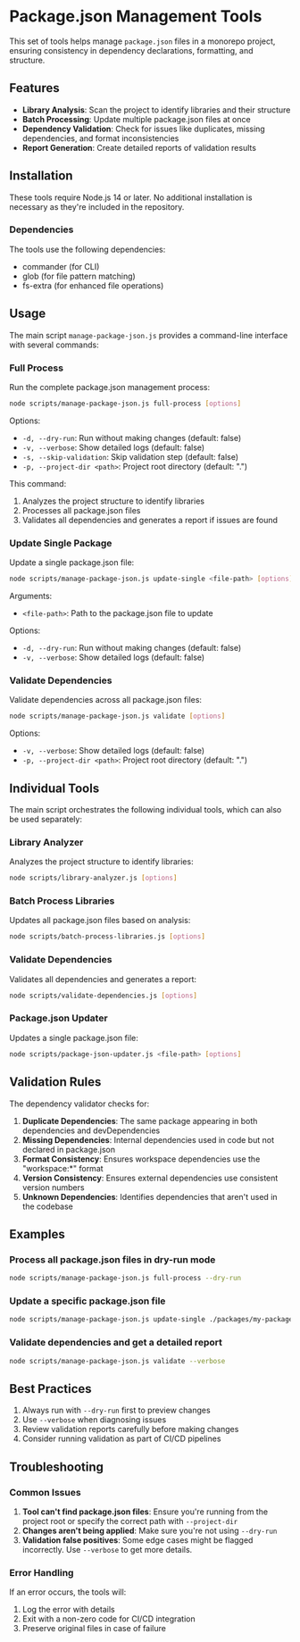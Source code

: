 # Package.json Management Tools

This set of tools helps manage `package.json` files in a monorepo project, ensuring consistency in dependency declarations, formatting, and structure.

## Features

- **Library Analysis**: Scan the project to identify libraries and their structure
- **Batch Processing**: Update multiple package.json files at once
- **Dependency Validation**: Check for issues like duplicates, missing dependencies, and format inconsistencies
- **Report Generation**: Create detailed reports of validation results

## Installation

These tools require Node.js 14 or later. No additional installation is necessary as they're included in the repository.

### Dependencies

The tools use the following dependencies:

- commander (for CLI)
- glob (for file pattern matching)
- fs-extra (for enhanced file operations)

## Usage

The main script `manage-package-json.js` provides a command-line interface with several commands:

### Full Process

Run the complete package.json management process:

```bash
node scripts/manage-package-json.js full-process [options]
```

Options:

- `-d, --dry-run`: Run without making changes (default: false)
- `-v, --verbose`: Show detailed logs (default: false)
- `-s, --skip-validation`: Skip validation step (default: false)
- `-p, --project-dir <path>`: Project root directory (default: ".")

This command:

1. Analyzes the project structure to identify libraries
2. Processes all package.json files
3. Validates all dependencies and generates a report if issues are found

### Update Single Package

Update a single package.json file:

```bash
node scripts/manage-package-json.js update-single <file-path> [options]
```

Arguments:

- `<file-path>`: Path to the package.json file to update

Options:

- `-d, --dry-run`: Run without making changes (default: false)
- `-v, --verbose`: Show detailed logs (default: false)

### Validate Dependencies

Validate dependencies across all package.json files:

```bash
node scripts/manage-package-json.js validate [options]
```

Options:

- `-v, --verbose`: Show detailed logs (default: false)
- `-p, --project-dir <path>`: Project root directory (default: ".")

## Individual Tools

The main script orchestrates the following individual tools, which can also be used separately:

### Library Analyzer

Analyzes the project structure to identify libraries:

```bash
node scripts/library-analyzer.js [options]
```

### Batch Process Libraries

Updates all package.json files based on analysis:

```bash
node scripts/batch-process-libraries.js [options]
```

### Validate Dependencies

Validates all dependencies and generates a report:

```bash
node scripts/validate-dependencies.js [options]
```

### Package.json Updater

Updates a single package.json file:

```bash
node scripts/package-json-updater.js <file-path> [options]
```

## Validation Rules

The dependency validator checks for:

1. **Duplicate Dependencies**: The same package appearing in both dependencies and devDependencies
2. **Missing Dependencies**: Internal dependencies used in code but not declared in package.json
3. **Format Consistency**: Ensures workspace dependencies use the "workspace:\*" format
4. **Version Consistency**: Ensures external dependencies use consistent version numbers
5. **Unknown Dependencies**: Identifies dependencies that aren't used in the codebase

## Examples

### Process all package.json files in dry-run mode

```bash
node scripts/manage-package-json.js full-process --dry-run
```

### Update a specific package.json file

```bash
node scripts/manage-package-json.js update-single ./packages/my-package/package.json
```

### Validate dependencies and get a detailed report

```bash
node scripts/manage-package-json.js validate --verbose
```

## Best Practices

1. Always run with `--dry-run` first to preview changes
2. Use `--verbose` when diagnosing issues
3. Review validation reports carefully before making changes
4. Consider running validation as part of CI/CD pipelines

## Troubleshooting

### Common Issues

1. **Tool can't find package.json files**: Ensure you're running from the project root or specify the correct path with `--project-dir`
2. **Changes aren't being applied**: Make sure you're not using `--dry-run`
3. **Validation false positives**: Some edge cases might be flagged incorrectly. Use `--verbose` to get more details.

### Error Handling

If an error occurs, the tools will:

1. Log the error with details
2. Exit with a non-zero code for CI/CD integration
3. Preserve original files in case of failure
